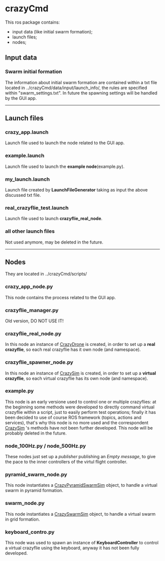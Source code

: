 # crazyCmd
This ros package contains:
* input data (like initial swarm formation);
* launch files;
* nodes;

## Input data
### Swarm initial formation
The information about initial swarm formation are contained within a txt file located in ../crazyCmd/data/input/launch_info/,
the rules are specified within "swarm_settings.txt". In future the spawning settings will be handled by the GUI app.

----
## Launch files
### crazy_app.launch
Launch file used to launch the node related to the GUI app.

### example.launch
Launch file used to launch the **example node**(example.py).

### my_launch.launch
Launch file created by **LaunchFileGenerator** taking as input the above discussed txt file.

### real_crazyflie_test.launch
Launch file used to launch **crazyflie_real_node**.

### all other launch files
Not used anymore, may be deleted in the future.

---
## Nodes
They are located in ../crazyCmd/scripts/

### crazy_app_node.py
This node contains the process related to the GUI app.

### crazyflie_manager.py
Old version, DO NOT USE IT!

### crazyflie_real_node.py
In this node an instance of [CrazyDrone](https://github.com/AndreaFuso/Crazyflie-noetic/tree/main/crazy_common_py/src) is 
created, in order to set up a **real crazyflie**, so each real crazyflie has it own node (and namespace).

### crazyflie_spawner_node.py
In this node an instance of [CrazySim](https://github.com/AndreaFuso/Crazyflie-noetic/tree/main/crazy_common_py/src) is 
created, in order to set up a **virtual crazyflie**, so each virtual crazyflie has its own node (and namespace).

### example.py 
This node is an early versione used to control one or multiple crazyflies: at the beginning some methods were developed 
to directly command virtual crazyflie within a script, just to easily perform test operations; finally it has been 
decided to use of course ROS framework (topics, actions and services), that's why this node is no more used and the 
correspondent [CrazySim](https://github.com/AndreaFuso/Crazyflie-noetic/tree/main/crazy_common_py/src) 's methods have 
not been further developed. This node will be probably deleted in the future.

### node_100Hz.py / node_500Hz.py
These nodes just set up a *publisher* publishing an *Empty message*, to give the pace to the inner controllers of 
the virtul flight controller.

### pyramid_swarm_node.py
This node instantiates a [CrazyPyramidSwarmSim](https://github.com/AndreaFuso/Crazyflie-noetic/tree/main/crazy_common_py/src)
object, to handle a virtual swarm in pyramid formation.

### swarm_node.py
This node instantiates a [CrazySwarmSim](https://github.com/AndreaFuso/Crazyflie-noetic/tree/main/crazy_common_py/src)
object, to handle a virtual swarm in grid formation.

### keyboard_contro.py
This node was used to spawn an instance of **KeyboardController** to control a virtual crazyflie using the keyboard, 
anyway it has not been fully developed.
